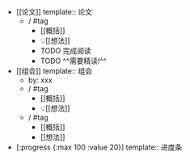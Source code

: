 - [[论文]]
  template:: 论文
	- /  #tag
		- [[概括]]
		- 💡[[想法]]
		- TODO 完成阅读
		- TODO ^^需要精读!^^
- [[组会]]
  template:: 组会
	- by: xxx
	- / #tag
		- [[概括]]
		- 💡[[想法]]
	- / #tag
		- [[概括]]
		- [[想法]]
- [:progress {:max 100 :value 20}]
  template:: 进度条